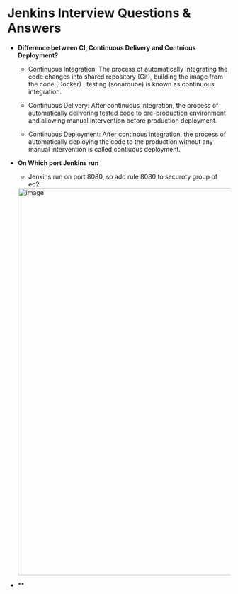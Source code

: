 # Jenkins Interview Questions & Answers

- **Difference between CI, Continuous Delivery and Contnious Deployment?**

    - Continuous Integration: The process of automatically integrating the code changes into shared repository (Git), building the image from the code (Docker) , testing (sonarqube) is known as continuous integration.
 
    - Continuous Delivery: After continuous integration, the process of automatically deilvering tested code to pre-production environment and allowing manual intervention before production deployment.
 
    - Continuous Deployment: After continous integration, the process of automatically deploying the code to the production without any manual intervention is called contiuous deployment.
 
 - **On Which port Jenkins run**

    - Jenkins run on port 8080, so add rule 8080 to securoty group of ec2.
  
     <img width="874" alt="image" src="https://github.com/ManishNegi963/Jenkins-Interview-Questions-Answers/assets/124788172/f97faa5a-a652-4c80-9e56-be24a82dec84">

- **
